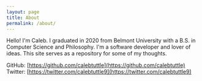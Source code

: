 ```yaml
---
layout: page
title: About
permalink: /about/
---
```


Hello! I'm Caleb. I graduated in 2020 from Belmont University with a B.S. in Computer Science and Philosophy. I'm a software developer and lover of ideas. This site serves as a repository for some of my thoughts. 

GitHub: [https://github.com/calebtuttle](https://github.com/calebtuttle)
Twitter: [https://twitter.com/calebtuttle9](https://twitter.com/calebtuttle9)
